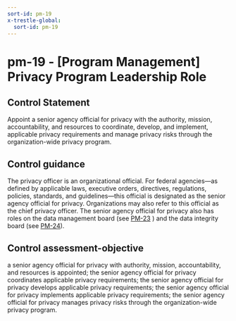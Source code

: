 ```yaml
---
sort-id: pm-19
x-trestle-global:
  sort-id: pm-19
---
```


# pm-19 - \[Program Management\] Privacy Program Leadership Role

## Control Statement

Appoint a senior agency official for privacy with the authority, mission, accountability, and resources to coordinate, develop, and implement, applicable privacy requirements and manage privacy risks through the organization-wide privacy program.

## Control guidance

The privacy officer is an organizational official. For federal agencies—as defined by applicable laws, executive orders, directives, regulations, policies, standards, and guidelines—this official is designated as the senior agency official for privacy. Organizations may also refer to this official as the chief privacy officer. The senior agency official for privacy also has roles on the data management board (see [PM-23](#pm-23) ) and the data integrity board (see [PM-24](#pm-24)).

## Control assessment-objective

a senior agency official for privacy with authority, mission, accountability, and resources is appointed;
the senior agency official for privacy coordinates applicable privacy requirements;
the senior agency official for privacy develops applicable privacy requirements;
the senior agency official for privacy implements applicable privacy requirements;
the senior agency official for privacy manages privacy risks through the organization-wide privacy program.
